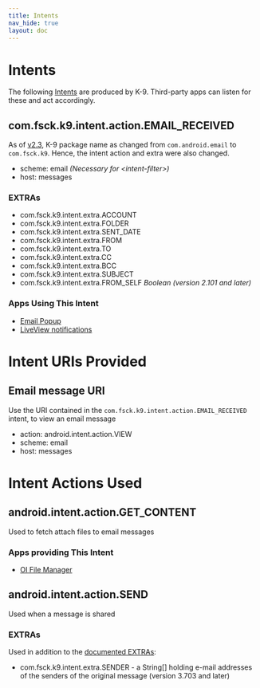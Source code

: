 ```yaml
---
title: Intents 
nav_hide: true
layout: doc
---
```


# Intents

The following [Intents](https://developer.android.com/guide/components/intents-filters.html) are produced by K-9. Third-party apps can listen for these and act accordingly.

## com.fsck.k9.intent.action.EMAIL_RECEIVED

As of [v2.3](/documentation/versionHistory), K-9 package name as changed from `com.android.email` to `com.fsck.k9`. Hence, the intent action and extra were also changed.

* scheme: email _(Necessary for \<intent-filter\>)_
* host: messages

### EXTRAs
 
* com.fsck.k9.intent.extra.ACCOUNT
* com.fsck.k9.intent.extra.FOLDER
* com.fsck.k9.intent.extra.SENT_DATE
* com.fsck.k9.intent.extra.FROM
* com.fsck.k9.intent.extra.TO
* com.fsck.k9.intent.extra.CC
* com.fsck.k9.intent.extra.BCC
* com.fsck.k9.intent.extra.SUBJECT
* com.fsck.k9.intent.extra.FROM\_SELF _Boolean (version 2.101 and later)_

### Apps Using This Intent

* [Email Popup](https://www.blntsoft.com/email-popup/)
* [LiveView notifications](https://sven.killig.de/android/LiveView/)


# Intent URIs Provided

## Email message URI

Use the URI contained in the `com.fsck.k9.intent.action.EMAIL_RECEIVED` intent, to view an email message

* action: android.intent.action.VIEW
* scheme: email
* host: messages



# Intent Actions Used

## android.intent.action.GET_CONTENT

Used to fetch attach files to email messages

### Apps providing This Intent

* [OI File Manager](https://www.openintents.org/en/node/159)

## android.intent.action.SEND

Used when a message is shared

### EXTRAs

Used in addition to the [documented EXTRAs](https://developer.android.com/reference/android/content/Intent.html#ACTION_SEND):

* com.fsck.k9.intent.extra.SENDER - a String[] holding e-mail addresses of the senders of the original message (version 3.703 and later)



